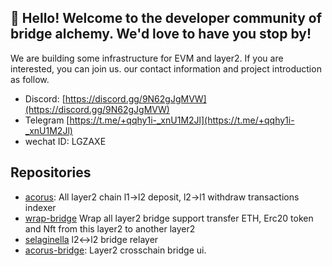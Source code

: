 ## 👋 Hello! Welcome to the developer community of bridge alchemy. We'd love to have you stop by!

We are building some infrastructure for EVM and layer2. If you are interested, you can join us. our contact information and project introduction as follow.

* Discord: [https://discord.gg/9N62gJgMVW](https://discord.gg/9N62gJgMVW)
* Telegram [https://t.me/+qqhy1i-_xnU1M2Jl](https://t.me/+qqhy1i-_xnU1M2Jl)
* wechat ID: LGZAXE


## Repositories

- [acorus](https://github.com/cornerstone-labs/acorus): All layer2 chain l1->l2 deposit, l2->l1 withdraw transactions indexer
- [wrap-bridge](https://github.com/bridge-alchemy/wrap-bridge) Wrap all layer2 bridge support transfer ETH, Erc20 token and Nft from this layer2 to another layer2
- [selaginella](https://github.com/cornerstone-labs/selaginella) l2<->l2 bridge relayer
- [acorus-bridge](https://github.com/cornerstone-labs/acorus-bridge): Layer2 crosschain bridge ui.
